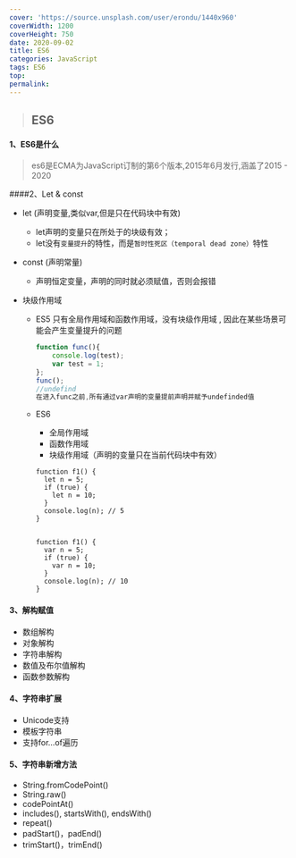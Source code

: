 ```yaml
---
cover: 'https://source.unsplash.com/user/erondu/1440x960'
coverWidth: 1200
coverHeight: 750
date: 2020-09-02
title: ES6
categories: JavaScript
tags: ES6
top:
permalink:
---
```

> <h2> 
>  ES6
> </h2>

<!--more-->

#### 1、ES6是什么

>  es6是ECMA为JavaScript订制的第6个版本,2015年6月发行,涵盖了2015 - 2020

####2、Let & const

 - let (声明变量,类似var,但是只在代码块中有效)
   - let声明的变量只在所处于的块级有效；
   - let没有`变量提升`的特性，而是`暂时性死区（temporal dead zone）`特性
   
 - const (声明常量)
   - 声明恒定变量，声明的同时就必须赋值，否则会报错
   
- 块级作用域

  - ES5 只有全局作用域和函数作用域，没有块级作用域 , 因此在某些场景可能会产生变量提升的问题

    ```js
    function func(){
        console.log(test);
        var test = 1;
    };
    func();
    //undefind
    在进入func之前,所有通过var声明的变量提前声明并赋予undefinded值
    ```

  - ES6

    - 全局作用域
    - 函数作用域
    - 块级作用域（声明的变量只在当前代码块中有效）

    ```
    function f1() {
      let n = 5;
      if (true) {
        let n = 10;
      }
      console.log(n); // 5
    }
    
    
    function f1() {
      var n = 5;
      if (true) {
        var n = 10;
      }
      console.log(n); // 10
    }
    ```

#### 3、解构赋值

-   数组解构
- 对象解构
- 字符串解构
- 数值及布尔值解构
- 函数参数解构

#### 4、字符串扩展

- Unicode支持
- 模板字符串
- 支持for…of遍历

#### 5、字符串新增方法

- String.fromCodePoint() 
- String.raw() 
- codePointAt()
-  includes(), startsWith(), endsWith()
-  repeat()
- padStart()，padEnd()
- trimStart()，trimEnd()

